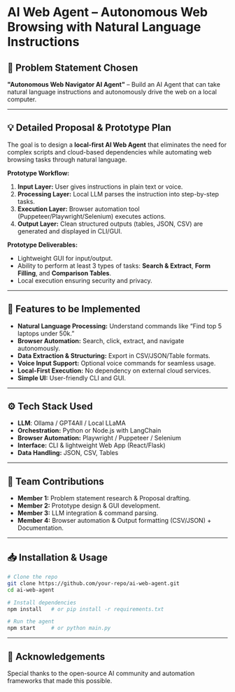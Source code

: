 
# AI Web Agent – Autonomous Web Browsing with Natural Language Instructions  

## 📌 Problem Statement Chosen  
**"Autonomous Web Navigator AI Agent"** – Build an AI Agent that can take natural language instructions and autonomously drive the web on a local computer.  

---

## 💡 Detailed Proposal & Prototype Plan  
The goal is to design a **local-first AI Web Agent** that eliminates the need for complex scripts and cloud-based dependencies while automating web browsing tasks through natural language.  

**Prototype Workflow:**  
1. **Input Layer:** User gives instructions in plain text or voice.  
2. **Processing Layer:** Local LLM parses the instruction into step-by-step tasks.  
3. **Execution Layer:** Browser automation tool (Puppeteer/Playwright/Selenium) executes actions.  
4. **Output Layer:** Clean structured outputs (tables, JSON, CSV) are generated and displayed in CLI/GUI.  

**Prototype Deliverables:**  
- Lightweight GUI for input/output.  
- Ability to perform at least 3 types of tasks: **Search & Extract**, **Form Filling**, and **Comparison Tables**.  
- Local execution ensuring security and privacy.  

---

## 🚀 Features to be Implemented  
- **Natural Language Processing:** Understand commands like “Find top 5 laptops under 50k.”  
- **Browser Automation:** Search, click, extract, and navigate autonomously.  
- **Data Extraction & Structuring:** Export in CSV/JSON/Table formats.  
- **Voice Input Support:** Optional voice commands for seamless usage.  
- **Local-First Execution:** No dependency on external cloud services.  
- **Simple UI:** User-friendly CLI and GUI.  

---

## ⚙️ Tech Stack Used  
- **LLM**: Ollama / GPT4All / Local LLaMA  
- **Orchestration:** Python or Node.js with LangChain  
- **Browser Automation:** Playwright / Puppeteer / Selenium  
- **Interface:** CLI & lightweight Web App (React/Flask)  
- **Data Handling:** JSON, CSV, Tables  

---

## 👥 Team Contributions  
- **Member 1:** Problem statement research & Proposal drafting.  
- **Member 2:** Prototype design & GUI development.  
- **Member 3:** LLM integration & command parsing.  
- **Member 4:** Browser automation & Output formatting (CSV/JSON) + Documentation.  

---

## 📥 Installation & Usage  
```bash
# Clone the repo
git clone https://github.com/your-repo/ai-web-agent.git
cd ai-web-agent

# Install dependencies
npm install   # or pip install -r requirements.txt

# Run the agent
npm start     # or python main.py
```  

---

## 🙏 Acknowledgements  
Special thanks to the open-source AI community and automation frameworks that made this possible.  
